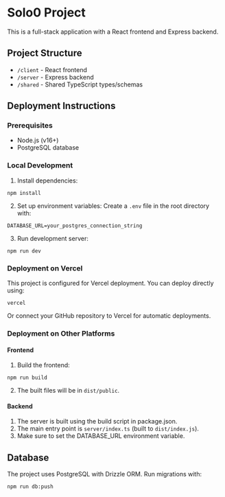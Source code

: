 
# Solo0 Project

This is a full-stack application with a React frontend and Express backend.

## Project Structure

- `/client` - React frontend
- `/server` - Express backend
- `/shared` - Shared TypeScript types/schemas

## Deployment Instructions

### Prerequisites

- Node.js (v16+)
- PostgreSQL database

### Local Development

1. Install dependencies:
```
npm install
```

2. Set up environment variables:
Create a `.env` file in the root directory with:
```
DATABASE_URL=your_postgres_connection_string
```

3. Run development server:
```
npm run dev
```

### Deployment on Vercel

This project is configured for Vercel deployment. You can deploy directly using:

```
vercel
```

Or connect your GitHub repository to Vercel for automatic deployments.

### Deployment on Other Platforms

#### Frontend

1. Build the frontend:
```
npm run build
```

2. The built files will be in `dist/public`.

#### Backend

1. The server is built using the build script in package.json.
2. The main entry point is `server/index.ts` (built to `dist/index.js`).
3. Make sure to set the DATABASE_URL environment variable.

## Database

The project uses PostgreSQL with Drizzle ORM. Run migrations with:

```
npm run db:push
```

